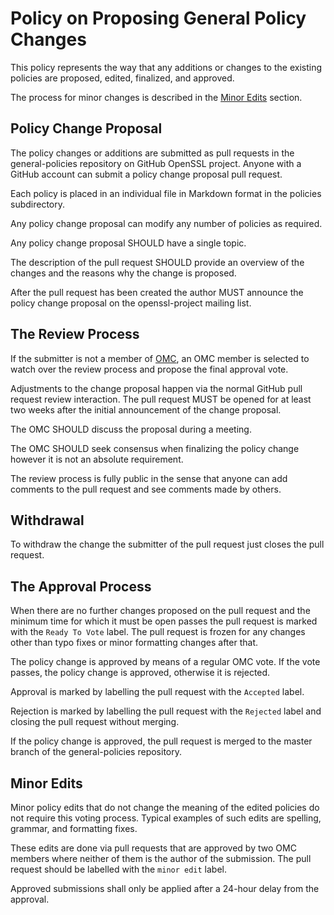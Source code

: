 # Policy on Proposing General Policy Changes

This policy represents the way that any additions or changes to the
existing policies are proposed, edited, finalized, and approved.

The process for minor changes is described in the
[Minor Edits](#minor-edits) section.

## Policy Change Proposal

The policy changes or additions are submitted as pull requests in the
general-policies repository on GitHub OpenSSL project. Anyone with
a GitHub account can submit a policy change proposal pull request.

Each policy is placed in an individual file in Markdown format in the
policies subdirectory.

Any policy change proposal can modify any number of policies as required.

Any policy change proposal SHOULD have a single topic.

The description of the pull request SHOULD provide an overview of the changes
and the reasons why the change is proposed.

After the pull request has been created the author MUST announce the policy
change proposal on the openssl-project mailing list.

## The Review Process

If the submitter is not a member of [OMC], an OMC member is selected to watch
over the review process and propose the final approval vote.

Adjustments to the change proposal happen via the normal GitHub pull request
review interaction. The pull request MUST be opened for at least two weeks
after the initial announcement of the change proposal.

The OMC SHOULD discuss the proposal during a meeting.

The OMC SHOULD seek consensus when finalizing the policy change however
it is not an absolute requirement.

The review process is fully public in the sense that anyone can add
comments to the pull request and see comments made by others.

## Withdrawal

To withdraw the change the submitter of the pull request just closes the
pull request.

## The Approval Process

When there are no further changes proposed on the pull request and the
minimum time for which it must be open passes the pull request is marked
with the `Ready To Vote` label. The pull request is frozen for any changes
other than typo fixes or minor formatting changes after that.

The policy change is approved by means of a regular OMC vote. If the vote
passes, the policy change is approved, otherwise it is rejected.

Approval is marked by labelling the pull request with the `Accepted` label.

Rejection is marked by labelling the pull request with the `Rejected` label
and closing the pull request without merging.

If the policy change is approved, the pull request is merged to the
master branch of the general-policies repository.

## Minor Edits

Minor policy edits that do not change the meaning of the edited
policies do not require this voting process. Typical examples of such edits
are spelling, grammar, and formatting fixes.

These edits are done via pull requests that are approved by two OMC members
where neither of them is the author of the submission. The pull request
should be labelled with the `minor edit` label.

Approved submissions shall only be applied after a 24-hour delay from the
approval.

[OMC]: /policies/general/glossary/#omc
